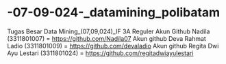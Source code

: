 # -07-09-024-_datamining_polibatam
Tugas Besar Data Mining_(07,09,024)_IF 3A Reguler
Akun Github Nadila (3311801007) = https://github.com/Nadila07
Akun github Deva Rahmat Ladio (3311801009) = https://github.com/devaladio
Akun github Regita Dwi Ayu Lestari (3311801024) = https://github.com/regitadwiayulestari
